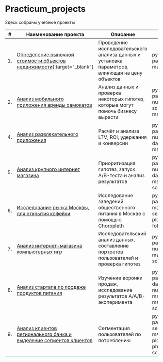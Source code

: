 # Practicum_projects
Здесь собраны учебные проекты

| #    | Наименование проекта                | Описание                                                     | Стек                                                         |
| ---- | ------------------------------------------------------------ | ------------------------------------------------------------ | ------------------------------------------------------------ |
| 1.   | [Определение рыночной стоимости объектов недвижимости](https://github.com/elvirakot/Practicum_projects/tree/main/3%20Исследовательский%20анализ%20данных){:target="_blank"} | Проведение исследовательского анализа данных и установка параметров, влияющая на цену объектов| python, pandas, matplotlib|
| 2.   | [Анализ мобильного приложения аренды самокатов](https://github.com/elvirakot/Practicum_projects/tree/main/4%20Статистический%20анализ%20данных) | Анализ данных и проверка некоторых гипотез, которые могут помочь бизнесу вырасти | python, pandas, numpy, scipy, matplotlib |
| 4.   | [Анализ развлекательного приложения](https://github.com/elvirakot/Practicum_projects/tree/main/5%20Анализ%20бизнес-показателей) | Расчёт и анализа LTV, ROI, удержания и конверсии  | python, pandas, numpy, datetime, matplotlib |
| 5.   | [Анализ крупного интернет магазина](https://github.com/elvirakot/Practicum_projects/tree/main/6%20Принятие%20решений%20в%20бизнесе%20на%20основе%20данных) | Приоритизация гипотез, запуск A/B-теста и анализ результатов | python, pandas, numpy, datetime, matplotlib, scipy |
| 6.   | [Исследование рынка Москвы, для открытия кофейни](https://github.com/elvirakot/Practicum_projects/tree/main/7%20Как%20рассказать%20историю%20с%20помощью%20данных) | Исследование заведений общественного питания в Москве с помощью  Choropleth | python, pandas, matplotlib, seaborn, plotly, folium |
| 7.   | [Анализ интернет-магазина компьютерных игр](https://github.com/elvirakot/Practicum_projects/tree/main/Сборный%20проект_1) | Исследовательский анализ данных, составление портретов пользователей и проверка гипотез  | python, pandas, numpy, matplotlib, scipy |
| 8.   | [Анализ стартапа по продаже продуктов питания](https://github.com/elvirakot/Practicum_projects/tree/main/Сборный%20проект_2) | Изучение воронки продаж, исследование результатов A/A/B-эксперимента  | python, pandas, datetime, numpy, math, matplotlib, scipy |
| 9.   | [Анализ клиентов регионального банка и выделение сегментов клиентов](https://github.com/elvirakot/Practicum_projects/tree/main/Выпускной%20проект) | Сегментация пользователей по потреблению  | python, pandas, seaborn, matplotlib, plotly, phik, scipy |

